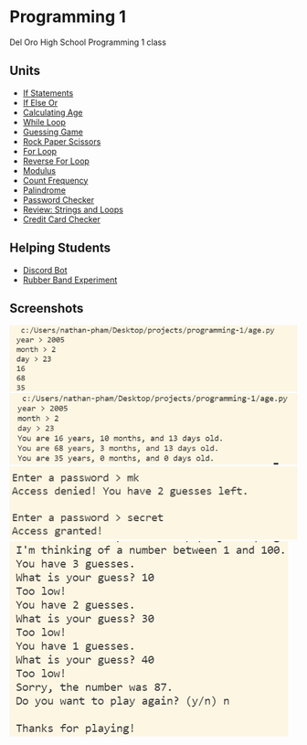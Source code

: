 # Programming 1
Del Oro High School Programming 1 class

## Units
* [If Statements](if_statement.py)
* [If Else Or](if_else_or.py)
* [Calculating Age](age.py)
* [While Loop](while_loop.py)
* [Guessing Game](guessing_game.py)
* [Rock Paper Scissors](rock_paper_scissors.py)
* [For Loop](for_loop.py)
* [Reverse For Loop](reverse_for_loop.py)
* [Modulus](modulus.py)
* [Count Frequency](count_frequency.py)
* [Palindrome](palindrome.py)
* [Password Checker](password_checker.py)
* [Review: Strings and Loops](review_strings_loops.py)
* [Credit Card Checker](credit_checker.py)

## Helping Students
* [Discord Bot](discord_bot.py)
* [Rubber Band Experiment](rubberbands_experiment/rubberbands.py)

## Screenshots
![](screenshots/2022-01-06-10-06-02.png)
![](screenshots/2022-01-06-10-22-06.png)
![](screenshots/while_loop.png)
![](screenshots/2022-01-10-09-36-11.png)